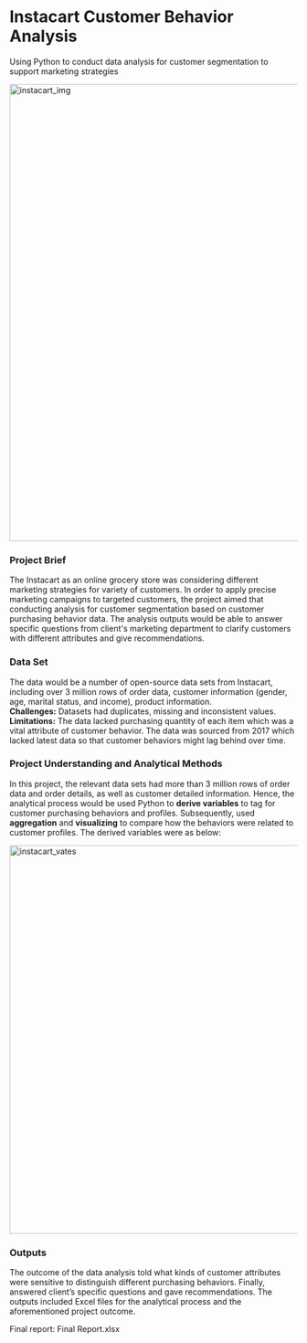 # Instacart Customer Behavior Analysis

Using Python to conduct data analysis for customer segmentation to support marketing strategies

<img width="800" alt="instacart_img" src="https://user-images.githubusercontent.com/105080282/168960186-8eac2666-547d-45bd-95a1-4922efafc54b.png">


### Project Brief
The Instacart as an online grocery store was considering different marketing strategies for variety of customers. In order to apply precise marketing campaigns to targeted customers, the project aimed that conducting analysis for customer segmentation based on customer purchasing behavior data. The analysis outputs would be able to answer specific questions from client's marketing department to clarify customers with different attributes and give recommendations.

### Data Set
The data would be a number of open-source data sets from Instacart, including over 3 million rows of order data, customer information (gender, age, marital status, and income), product information.  
**Challenges:** Datasets had duplicates, missing and inconsistent values.  
**Limitations:** The data lacked purchasing quantity of each item which was a vital attribute of customer behavior. The data was sourced from 2017 which lacked  latest data so that customer behaviors might lag behind over time.


### Project Understanding and Analytical Methods

In this project, the relevant data sets had more than 3 million rows of order data and order details, as well as customer detailed information. Hence, the analytical process would be used Python to **derive variables** to tag for customer purchasing behaviors and profiles. Subsequently, used **aggregation** and **visualizing** to compare how the behaviors were related to customer profiles. The derived variables were as below:

<img width="680" alt="instacart_vates" src="https://user-images.githubusercontent.com/105080282/168960249-d42d6bea-7ba7-409c-8dd6-68be420e0e4f.png">


### Outputs
The outcome of the data analysis told what kinds of customer attributes were sensitive to distinguish different purchasing behaviors. Finally, answered client’s specific questions and gave recommendations. The outputs included Excel files for the analytical process and the aforementioned project outcome.

Final report: Final Report.xlsx
